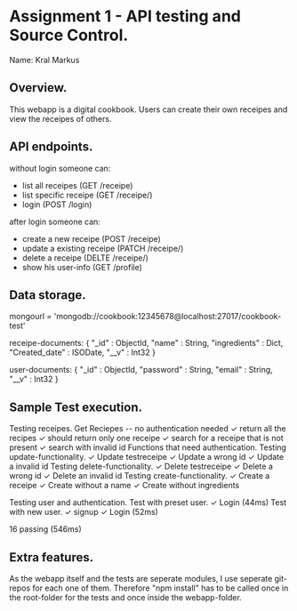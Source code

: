 # Assignment 1 - API testing and Source Control.

Name: Kral Markus  

## Overview.

This webapp is a digital cookbook.
Users can create their own receipes and view the receipes of others.

## API endpoints.

without login someone can: 
- list all receipes (GET /receipe)
- list specific receipe (GET /receipe/<id>)
- login (POST /login)

after login someone can:
- create a new receipe (POST /receipe)
- update a existing receipe (PATCH /receipe/<id>)
- delete a receipe (DELTE /receipe/<id>)
- show his user-info (GET /profile)

## Data storage.

mongourl = 'mongodb://cookbook:12345678@localhost:27017/cookbook-test'

receipe-documents:
{
    "_id" : ObjectId,
    "name" : String,
    "ingredients" : Dict,
    "Created_date" : ISODate,
    "__v" : Int32 
}


user-documents:
{
    "_id" : ObjectId,
    "password" : String, 
    "email" : String,
    "__v" : Int32 
}


## Sample Test execution.

  Testing receipes.
    Get Reciepes -- no authentication needed
      ✓ return all the recipes
      ✓ should return only one receipe
      ✓ search for a receipe that is not present
      ✓ search with invalid id
    Functions that need authentication.
      Testing update-functionality.
        ✓ Update testreceipe
        ✓ Update a wrong id
        ✓ Update a invalid id
      Testing delete-functionality.
        ✓ Delete testreceipe
        ✓ Delete a wrong id
        ✓ Delete an invalid id
      Testing create-functionality.
        ✓ Create a receipe
        ✓ Create without a name
        ✓ Create without ingredients

  Testing user and authentication.
    Test with preset user.
      ✓ Login (44ms)
    Test with new user.
      ✓ signup
      ✓ Login (52ms)


  16 passing (546ms)


## Extra features.

As the webapp itself and the tests are seperate modules,
I use seperate git-repos for each one of them.
Therefore "npm install" has to be called once in the root-folder for the tests and once inside the webapp-folder.
